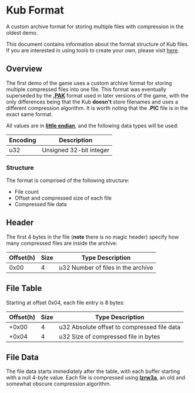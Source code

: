 # Kub Format

A custom archive format for storing multiple files with compression in the oldest demo.

<div class="tip custom-block !pt-2">

This document contains information about the format structure of Kub files.
If you are interested in using tools to create your own, please visit [here](../tools/quilt.md).

</div>

## Overview

The first demo of the game uses a custom archive format for storing multiple compressed files into one file.
This format was eventually superseded by the [**.PAK**](./pak) format used in later versions of the game, with the only differences being that the Kub **doesn't** store filenames and uses a different compression algorithm.
It is worth noting that the **.PIC** file is in the exact same format.

All values are in [**little endian**](https://en.wikipedia.org/wiki/Endianness), and the following data types will be used:

| Encoding | Description             |
| -------- | ----------------------- |
| u32      | Unsigned 32-bit integer |

### Structure

The format is comprised of the following structure:

- File count
- Offset and compressed size of each file
- Compressed file data

## Header

The first 4 bytes in the file (**note** there is no magic header) specify how many compressed files are inside the archive:

| Offset(h) | Size | Type Description                   |
| --------- | ---- | ---------------------------------- |
| 0x00      | 4    | u32 Number of files in the archive |

## File Table

Starting at offset 0x04, each file entry is 8 bytes:

| Offset(h) | Size | Type Description                            |
| --------- | ---- | ------------------------------------------- |
| +0x00     | 4    | u32 Absolute offset to compressed file data |
| +0x04     | 4    | u32 Size of compressed file in bytes        |

## File Data

The file data starts immediately after the table, with each buffer starting with a null 4-byte value.
Each file is compressed using [**lzrw3a**](http://www.ross.net/compression/lzrw3a.html), an old and somewhat obscure compression algorithm.
